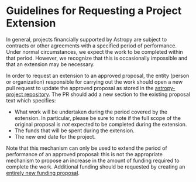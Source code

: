 # Guidelines for Requesting a Project Extension

In general, projects financially supported by Astropy are subject to contracts or other agreements with a specified period of performance.
Under normal circumstances, we expect the work to be completed within that period.
However, we recognize that this is occasionally impossible and that an extension may be necessary.

In order to request an extension to an approved proposal, the entity (person or organization) responsible for carrying out the work should open a new pull request to update the approved proposal as stored in the [astropy-project repository](https://github.com/astropy/astropy-project).
The PR should add a new section to the existing proposal text which specifies:

- What work will be undertaken during the period covered by the extension.
  In particular, please be sure to note if the full scope of the original proposal is *not* expected to be completed during the extension.
- The funds that will be spent during the extension.
- The new end date for the project.

Note that this mechanism can only be used to extend the period of performance of an approved proposal: this is not the appropriate mechanism to propose an increase in the amount of funding required to complete the work.
Additional funding should be requested by creating an [entirely new funding proposal](https://github.com/astropy/astropy-project/blob/main/finance/process/request-funding.md#contract-work).

